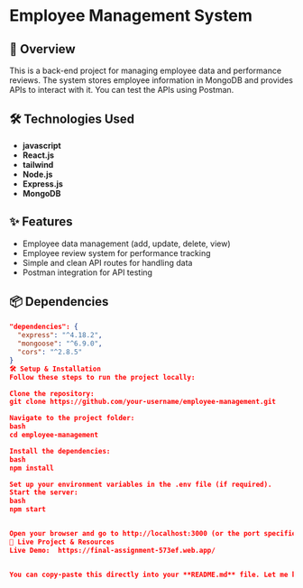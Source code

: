 # Employee Management System

## 🚀 Overview  
This is a back-end project for managing employee data and performance reviews. The system stores employee information in MongoDB and provides APIs to interact with it. You can test the APIs using Postman.



## 🛠 Technologies Used  
- **javascript**  
- **React.js**  
- **tailwind**  
- **Node.js**  
- **Express.js**  
- **MongoDB**  


## ✨ Features  
- Employee data management (add, update, delete, view)  
- Employee review system for performance tracking  
- Simple and clean API routes for handling data  
- Postman integration for API testing

## 📦 Dependencies  
```json
"dependencies": {
  "express": "^4.18.2",
  "mongoose": "^6.9.0",
  "cors": "^2.8.5"
}
🛠 Setup & Installation
Follow these steps to run the project locally:

Clone the repository:
git clone https://github.com/your-username/employee-management.git

Navigate to the project folder:
bash
cd employee-management

Install the dependencies:
bash
npm install

Set up your environment variables in the .env file (if required).
Start the server:
bash
npm start


Open your browser and go to http://localhost:3000 (or the port specified in the code).
🔗 Live Project & Resources
Live Demo:  https://final-assignment-573ef.web.app/


You can copy-paste this directly into your **README.md** file. Let me know if you need help with anything else!






